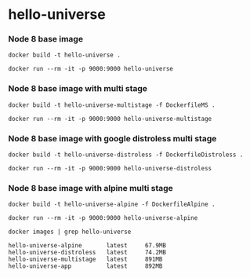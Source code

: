 # hello-universe

### Node 8 base image
```
docker build -t hello-universe .
```

```
docker run --rm -it -p 9000:9000 hello-universe
```

### Node 8 base image with multi stage
```
docker build -t hello-universe-multistage -f DockerfileMS .
```

```
docker run --rm -it -p 9000:9000 hello-universe-multistage
```

### Node 8 base image with google distroless multi stage
```
docker build -t hello-universe-distroless -f DockerfileDistroless .
```

```
docker run --rm -it -p 9000:9000 hello-universe-distroless
```

### Node 8 base image with alpine multi stage
```
docker build -t hello-universe-alpine -f DockerfileAlpine .
```

```
docker run --rm -it -p 9000:9000 hello-universe-alpine
```

```
docker images | grep hello-universe

hello-universe-alpine       latest     67.9MB
hello-universe-distroless   latest     74.2MB
hello-universe-multistage   latest     891MB
hello-universe-app          latest     892MB

```
